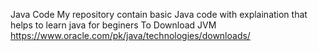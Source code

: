 Java Code
My repository contain basic Java code with explaination that helps to learn java for beginers
To Download JVM https://www.oracle.com/pk/java/technologies/downloads/
